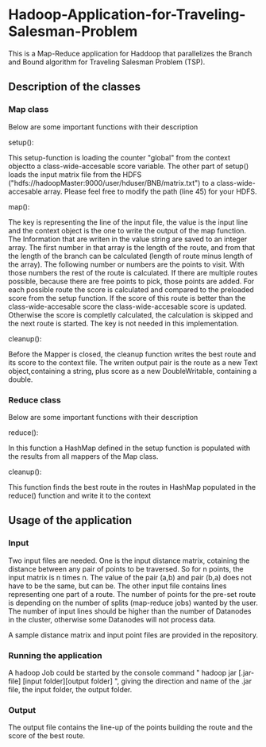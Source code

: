 # Hadoop-Application-for-Traveling-Salesman-Problem
This is a Map-Reduce application for Haddoop that parallelizes the Branch and Bound algorithm for Traveling Salesman Problem (TSP).

## Description of the classes
### Map class
Below are some important functions with their description

setup():

This setup-function is loading the counter "global" from the context objectto a class-wide-accesable score variable. The other part of setup() loads the input matrix file from the HDFS ("hdfs://hadoopMaster:9000/user/hduser/BNB/matrix.txt") to a class-wide-accesable array. Please feel free to modify the path (line 45) for your HDFS.

map():

The key is representing the line of the input file, the value is the input line and the context object is the one to write the output of the map function. The Information that are writen in the value string are saved to an integer array. The first number in
that array is the length of the route, and from that the length of the branch can be calculated (length of route minus length of the array). The following number or numbers are the points to visit. With those numbers the rest of the route is calculated. If there are multiple routes possible, because there are free points to pick, those points are added. For each possible route the score is calculated and compared to the preloaded score from the setup function. If the score of this route is better than the class-wide-accesable score the class-wide-accesable score is updated. Otherwise the score is completly calculated, the calculation is skipped and the next route is started. The key is not needed in this implementation.

cleanup(): 

Before the Mapper is closed, the cleanup function writes the best route and its score to the context file. The writen output pair is the route as a new Text object,containing a string, plus score as a new DoubleWritable, containing a double.

### Reduce class
Below are some important functions with their description

reduce():

In this function a HashMap defined in the setup function is populated with the results from all mappers of the Map class.

cleanup(): 

This function finds the best route in the routes in HashMap populated in the reduce() function and write it to the context

## Usage of the application
### Input
Two input files are needed. One is the input distance matrix, cotaining the distance between any pair of points to be traversed. So for n points, the input matrix is n times n. The value of the pair (a,b) and pair (b,a) does not have to be the same, but can be. The other input file contains lines representing one part of a route. The number of points for the pre-set route is depending on the number of splits (map-reduce jobs) wanted by the user. The number of input lines should be higher than the number of Datanodes in the cluster, otherwise some Datanodes will not process data.

A sample distance matrix and input point files are provided in the repository.

### Running the application
A hadoop Job could be started by the console command " hadoop jar [.jar-file] [input folder][output folder] ", giving the direction and name of the .jar file, the input folder, the output folder. 

### Output
The output file contains the line-up of the points building the route and the score of the best route.

